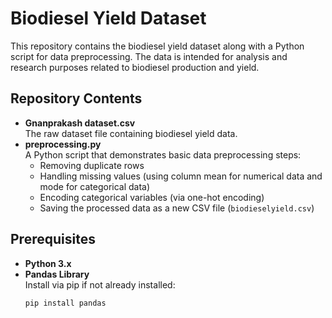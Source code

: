 # Biodiesel Yield Dataset

This repository contains the biodiesel yield dataset along with a Python script for data preprocessing. The data is intended for analysis and research purposes related to biodiesel production and yield.

## Repository Contents

- **Gnanprakash dataset.csv**  
  The raw dataset file containing biodiesel yield data.
- **preprocessing.py**  
  A Python script that demonstrates basic data preprocessing steps:
  - Removing duplicate rows
  - Handling missing values (using column mean for numerical data and mode for categorical data)
  - Encoding categorical variables (via one-hot encoding)
  - Saving the processed data as a new CSV file (`biodieselyield.csv`)

## Prerequisites

- **Python 3.x**  
- **Pandas Library**  
  Install via pip if not already installed:
  ```bash
  pip install pandas

